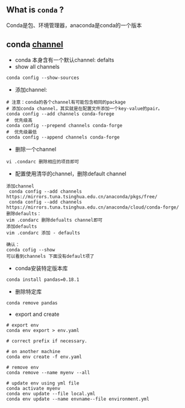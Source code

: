 ## What is `conda` ?
Conda是包、环境管理器，anaconda是conda的一个版本
## conda [channel](https://conda.io/docs/user-guide/tasks/manage-channels.html)
* conda 本身含有一个默认channel: defalts
* show all channels
```
conda config --show-sources
```
* 添加channel:
```
# 注意：conda的各个channel有可能包含相同的package
# 添加conda channel，其实就是在配置文件添加一个key-value的pair。
conda config --add channels conda-forege
#  优先级高
conda config --prepend channels conda-forge
#  优先级最低
conda config --append channels conda-forge
```
* 删除一个channel
```
vi .condarc 删除相应的项目即可
```
* 配置使用清华的channel，删除default channel
```
添加channel
 conda config --add channels https://mirrors.tuna.tsinghua.edu.cn/anaconda/pkgs/free/
 conda config --add channels https://mirrors.tuna.tsinghua.edu.cn/anaconda/cloud/conda-forge/
删除defaults：
vim .condarc 删除defualts channel即可
添加defaults
vim .condarc 添加 - defaults

确认：
conda cofig --show
可以看到channels 下面没有default项了
```
* conda安装特定版本库
```
conda install pandas=0.18.1
```

* 删除特定库
```
conda remove pandas
```

* export and create
```
# export env
conda env export > env.yaml

# correct prefix if necessary.

# on another machine
conda env create -f env.yaml

# remove env
conda remove --name myenv --all

# update env using yml file
conda activate myenv
conda env update --file local.yml
conda env update --name envname--file environment.yml
```
